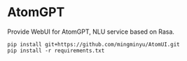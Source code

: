 # AtomGPT

Provide WebUI for AtomGPT, NLU service based on Rasa.


```text
pip install git+https://github.com/mingminyu/AtomUI.git
pip install -r requirements.txt
```
